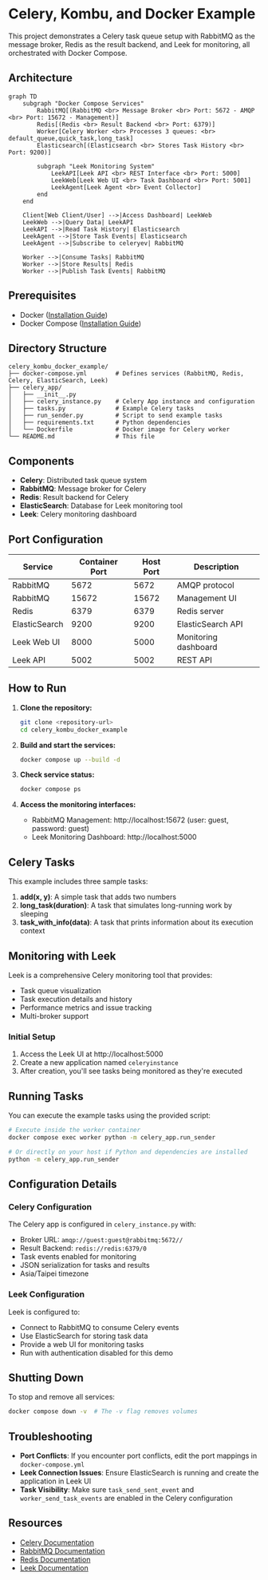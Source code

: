 # Celery, Kombu, and Docker Example

This project demonstrates a Celery task queue setup with RabbitMQ as the message broker, Redis as the result backend, and Leek for monitoring, all orchestrated with Docker Compose.

## Architecture
```mermaid
graph TD
    subgraph "Docker Compose Services"
        RabbitMQ[(RabbitMQ <br> Message Broker <br> Port: 5672 - AMQP <br> Port: 15672 - Management)]
        Redis[(Redis <br> Result Backend <br> Port: 6379)]
        Worker[Celery Worker <br> Processes 3 queues: <br> default_queue,quick_task,long_task]
        Elasticsearch[(Elasticsearch <br> Stores Task History <br> Port: 9200)]
        
        subgraph "Leek Monitoring System"
            LeekAPI[Leek API <br> REST Interface <br> Port: 5000]
            LeekWeb[Leek Web UI <br> Task Dashboard <br> Port: 5001]
            LeekAgent[Leek Agent <br> Event Collector]
        end
    end
    
    Client[Web Client/User] -->|Access Dashboard| LeekWeb
    LeekWeb -->|Query Data| LeekAPI
    LeekAPI -->|Read Task History| Elasticsearch
    LeekAgent -->|Store Task Events| Elasticsearch
    LeekAgent -->|Subscribe to celeryev| RabbitMQ
    
    Worker -->|Consume Tasks| RabbitMQ
    Worker -->|Store Results| Redis
    Worker -->|Publish Task Events| RabbitMQ
```

## Prerequisites

* Docker ([Installation Guide](https://docs.docker.com/get-docker/))
* Docker Compose ([Installation Guide](https://docs.docker.com/compose/install/))

## Directory Structure

```
celery_kombu_docker_example/
├── docker-compose.yml        # Defines services (RabbitMQ, Redis, Celery, ElasticSearch, Leek)
├── celery_app/
│   ├── __init__.py
│   ├── celery_instance.py    # Celery App instance and configuration
│   ├── tasks.py              # Example Celery tasks
│   ├── run_sender.py         # Script to send example tasks
│   ├── requirements.txt      # Python dependencies
│   └── Dockerfile            # Docker image for Celery worker
└── README.md                 # This file
```

## Components

* **Celery**: Distributed task queue system
* **RabbitMQ**: Message broker for Celery
* **Redis**: Result backend for Celery
* **ElasticSearch**: Database for Leek monitoring tool
* **Leek**: Celery monitoring dashboard

## Port Configuration

| Service | Container Port | Host Port | Description |
|---------|---------------|-----------|-------------|
| RabbitMQ | 5672 | 5672 | AMQP protocol |
| RabbitMQ | 15672 | 15672 | Management UI |
| Redis | 6379 | 6379 | Redis server |
| ElasticSearch | 9200 | 9200 | ElasticSearch API |
| Leek Web UI | 8000 | 5000 | Monitoring dashboard |
| Leek API | 5002 | 5002 | REST API |

## How to Run

1. **Clone the repository:**
    ```bash
    git clone <repository-url>
    cd celery_kombu_docker_example
    ```

2. **Build and start the services:**
    ```bash
    docker compose up --build -d
    ```

3. **Check service status:**
    ```bash
    docker compose ps
    ```

4. **Access the monitoring interfaces:**
   * RabbitMQ Management: http://localhost:15672 (user: guest, password: guest)
   * Leek Monitoring Dashboard: http://localhost:5000

## Celery Tasks

This example includes three sample tasks:

1. **add(x, y)**: A simple task that adds two numbers
2. **long_task(duration)**: A task that simulates long-running work by sleeping
3. **task_with_info(data)**: A task that prints information about its execution context

## Monitoring with Leek

Leek is a comprehensive Celery monitoring tool that provides:
* Task queue visualization
* Task execution details and history
* Performance metrics and issue tracking
* Multi-broker support

### Initial Setup

1. Access the Leek UI at http://localhost:5000
2. Create a new application named `celeryinstance`
3. After creation, you'll see tasks being monitored as they're executed

## Running Tasks

You can execute the example tasks using the provided script:

```bash
# Execute inside the worker container
docker compose exec worker python -m celery_app.run_sender

# Or directly on your host if Python and dependencies are installed
python -m celery_app.run_sender
```

## Configuration Details

### Celery Configuration

The Celery app is configured in `celery_instance.py` with:
* Broker URL: `amqp://guest:guest@rabbitmq:5672//`
* Result Backend: `redis://redis:6379/0`
* Task events enabled for monitoring
* JSON serialization for tasks and results
* Asia/Taipei timezone

### Leek Configuration

Leek is configured to:
* Connect to RabbitMQ to consume Celery events
* Use ElasticSearch for storing task data
* Provide a web UI for monitoring tasks
* Run with authentication disabled for this demo

## Shutting Down

To stop and remove all services:

```bash
docker compose down -v  # The -v flag removes volumes
```

## Troubleshooting

* **Port Conflicts**: If you encounter port conflicts, edit the port mappings in `docker-compose.yml`
* **Leek Connection Issues**: Ensure ElasticSearch is running and create the application in Leek UI
* **Task Visibility**: Make sure `task_send_sent_event` and `worker_send_task_events` are enabled in the Celery configuration

## Resources

* [Celery Documentation](https://docs.celeryq.dev/)
* [RabbitMQ Documentation](https://www.rabbitmq.com/documentation.html)
* [Redis Documentation](https://redis.io/documentation)
* [Leek Documentation](https://tryleek.com/docs/introduction/leek/)